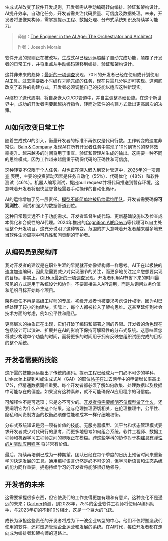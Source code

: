<!--
title: AI时代工程师：统筹者与架构师
cover: https://cdn.thenewstack.io/media/2025/09/a3cd1b3b-conductor12.jpeg
summary: 生成式AI改变了软件开发规则，开发者需从手动编码转向编排、验证和架构设计。AI提升效率，自动化任务，开发者需关注代码质量、可信度及数据处理。未来，开发者将更像架构师，需掌握提示工程、数据处理、分布式系统知识及持续学习能力。
-->

生成式AI改变了软件开发规则，开发者需从手动编码转向编排、验证和架构设计。AI提升效率，自动化任务，开发者需关注代码质量、可信度及数据处理。未来，开发者将更像架构师，需掌握提示工程、数据处理、分布式系统知识及持续学习能力。

> 译自：[The Engineer in the AI Age: The Orchestrator and Architect](https://thenewstack.io/the-engineer-in-the-ai-age-the-orchestrator-and-architect/)
> 
> 作者：Joseph Morais

软件开发的规则正在被改写。生成式AI已经远远超越了自动完成功能，颠覆了开发者的日常工作，并将重点从手动编码转移到编排、验证和架构设计。

这并非未来的趋势；[最近的一项调查](https://survey.stackoverflow.co/2024/ai)发现，70%的开发者已经在使用或计划使用AI工具。过去需要数小时编程才能完成的任务，现在只需几分钟即可实现。这彻底改变了软件的构建方式，开发者必须调整自己的技能以适应这种新现实。

AI缩短了迭代周期，将自身嵌入CI/CD管道中，并自主调整基础设施。在这个新世界中，成功的开发者需要超越执行指令，转而对软件的构建方式做出更高层次的决策。

## **AI如何改变日常工作**

随着生成式AI的引入，衡量开发者的标准不再仅仅是代码行数。工作转变的速度非常快，[Bain & Company](https://www.bain.com/insights/beyond-code-generation-more-efficient-software-development-tech-report-2024/) 发现AI在所有开发者任务中实现了10%到15%的整体效率提升。越来越多的时间将用于审查、验证和管理AI生成的输出。这需要一种不同的思维模式，因为工作越来越侧重于确保代码的正确性和可信度。

这种转变不仅限于个人任务。AI也正在深入嵌入到交付管道中，[2025年的一项调查](https://www.devopsdigest.com/ai-takes-center-stage-in-2025-software-development) 表明，主要的投资驱动因素是任务自动化（55%）、代码优化（48%）和软件测试（46%）。机器人编写测试，提出pull request并将代码推送到暂存环境。这意味着开发者将很快监督曾经需要手动操作的自动化循环。

AI的运维增加了另一层责任。[模型不能简单地被扔给运维团队](https://thenewstack.io/finding-the-right-data-architecture-for-rag-pipelines/)。开发者需要确保**可观测性**、测试和强大的数据管道到位。

这种日常现实远不止于功能需求。开发者监督生成代码、更新基础设施以及检查成本优化和合规性的AI代理。2024年推出的[Cognition AI的Devin](https://www.cognition-labs.com/introducing-devin)等代理可以自主处理整个开发项目，这充分说明了这种转变。范围的扩大意味着开发者越来越多地充当软件生命周期中可靠性和问责制的守护者。

## **从编码员到架构师**

我对开发者的建议是在职业生涯的早期就开始像架构师一样思考。AI正在以极快的速度加速编码，因此您需要减少对实现细节的关注，而更多地关注定义您想要实现的目标。事实上，[GitHub最近的一项调查](https://github.blog/news-insights/research/survey-ai-wave-grows/)发现，开发者利用AI节省下来的时间最常见的方式是用于系统设计和协作。不要直接进入API调用，而是从询问业务价值和组织目标开始每个项目。

架构责任不再是高级工程师的专属。初级开发者也被要求考虑设计权衡，因为AI已经处理了较小的构建块。实际上，每个人都被拉入了架构思维。这甚至延伸到社会技术方面的考虑，例如公平性和隐私。

更高层次的抽象正在出现，它们打破了编码和部署之间的界限。开发者的角色现在包括设计可以演进、扩展并在AI的影响下保持可解释性的分布式系统。这意味着您将减少构建单个功能的时间，而将更多的时间用于拥有反映您组织试图完成的目标的整个系统。

## **开发者需要的技能**

这所需的技能远远超出了传统的编码。提示工程已经成为一门必不可少的学科，LinkedIn上提到AI或生成式AI（GAI）的职位[帖子](https://economicgraph.linkedin.com/research/future-of-work-report-ai)在过去两年中的申请增长率高出17%，但精通数据同样重要。每个开发者都必须了解如何收集、处理数据以及数据中可能存在的偏差。如果没有这种素养，就不可能确保AI应用程序的可信度。

可解释性不是可选项；它是必不可少的。[开发者将需要阐明不仅模型做了什么](https://thenewstack.io/3-ai-trends-developers-need-to-know-in-2025/)，还要阐明它为什么产生这个结果。这与伦理推理密切相关，在伦理推理中，公平性、隐私和问责制方面的权衡必须像性能和成本一样仔细地权衡。

分布式系统知识是另一项有价值的技能。无服务器模型、流平台和状态管理模式要求开发者减少对代码行的思考，而更多地思考如何组合系统。软件工程师、数据工程师和机器学习工程师之间的界限正在模糊。跨这些学科的协作对于[构建具有弹性的AI驱动应用程序](https://thenewstack.io/4-steps-for-building-event-driven-genai-applications/) 将非常有价值。

最后，持续再培训已成为一种期望。团队已经在每个季度的日历上预留时间来重新学习快速发展的工具。通用编程语言仍然是必不可少的，但学习新语言和生态系统的能力同样重要。拥抱持续学习的开发者将能够很好地领导。

## **开发者的未来**

这需要掌握很多东西，但它使我们的工作变得更加有趣和有意义。这种变化不是遥远的未来；[Gartner](https://www.gartner.com/en/newsroom/press-releases/2024-04-11-gartner-says-75-percent-of-enterprise-software-engineers-will-use-ai-code-assistants-by-2028)预测，到2028年，75%的企业软件工程师将使用AI编码助手，与2023年初的不到10%相比，这是一个巨大的飞跃。

成长为承担这些责任的开发者将成为下一波企业转型的中心。他们不仅将塑造我们使用的软件，还将塑造管理企业运营和发展的系统。在AI时代，每位开发者都在走向成为编排者和架构师的道路上。